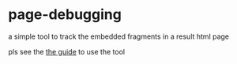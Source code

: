 page-debugging
==============

a simple tool to track the embedded fragments in a result html page

pls see the <a href="https://github.com/tminglei/page-debugging/wiki/Guide-to-Page-Debugging-Tool">the guide</a> to use the tool